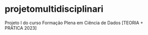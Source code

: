 # projetomultidisciplinari
Projeto I do curso Formação Plena em Ciência de Dados [TEORIA + PRÁTICA 2023]
